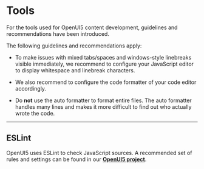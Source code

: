 <!-- loio41de83f642224556b8716dec2b41ce86 -->

# Tools

For the tools used for OpenUI5 content development, guidelines and recommendations have been introduced.

The following guidelines and recommendations apply:

-   To make issues with mixed tabs/spaces and windows-style linebreaks visible immediately, we recommend to configure your JavaScript editor to display whitespace and linebreak characters.

-   We also recommend to configure the code formatter of your code editor accordingly.

-   Do **not** use the auto formatter to format entire files. The auto formatter handles many lines and makes it more difficult to find out who actually wrote the code.


***

## ESLint

OpenUI5 uses ESLint to check JavaScript sources. A recommended set of rules and settings can be found in our [**OpenUI5 project**](https://github.com/SAP/openui5/blob/-/docs/eslint.md).

